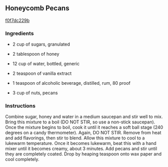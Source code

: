## Honeycomb Pecans

[f0f7dc229b](http://www.food.com/recipe/honeycomb-pecans-189532)

### Ingredients

 - 2 cup of sugars, granulated

 - 2 tablespoon of honey

 - 12 cup of water, bottled, generic

 - 2 teaspoon of vanilla extract

 - 1 teaspoon of alcoholic beverage, distilled, rum, 80 proof

 - 3 cup of nuts, pecans

### Instructions

Combine sugar, honey and water in a medium saucepan and stir well to mix. Bring this mixture to a boil (DO NOT STIR, so use a non-stick saucepan). Once the mixture begins to boil, cook it until it reaches a soft ball stage (240 degrees on a candy thermometer). Again, DO NOT STIR. Remove from heat and add flavorings, then stir to blend. Allow this mixture to cool to a lukewarm temperature. Once it becomes lukewarm, beat this with a hand mixer until it becomes creamy, about 3 minutes. Add pecans and stir until they are completely coated. Drop by heaping teaspoon onto wax paper and cool completely.